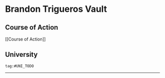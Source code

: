 # Brandon Trigueros Vault

## Course of Action
[[Course of Action]]

## University

```query
tag:#UNI_TODO
```
___